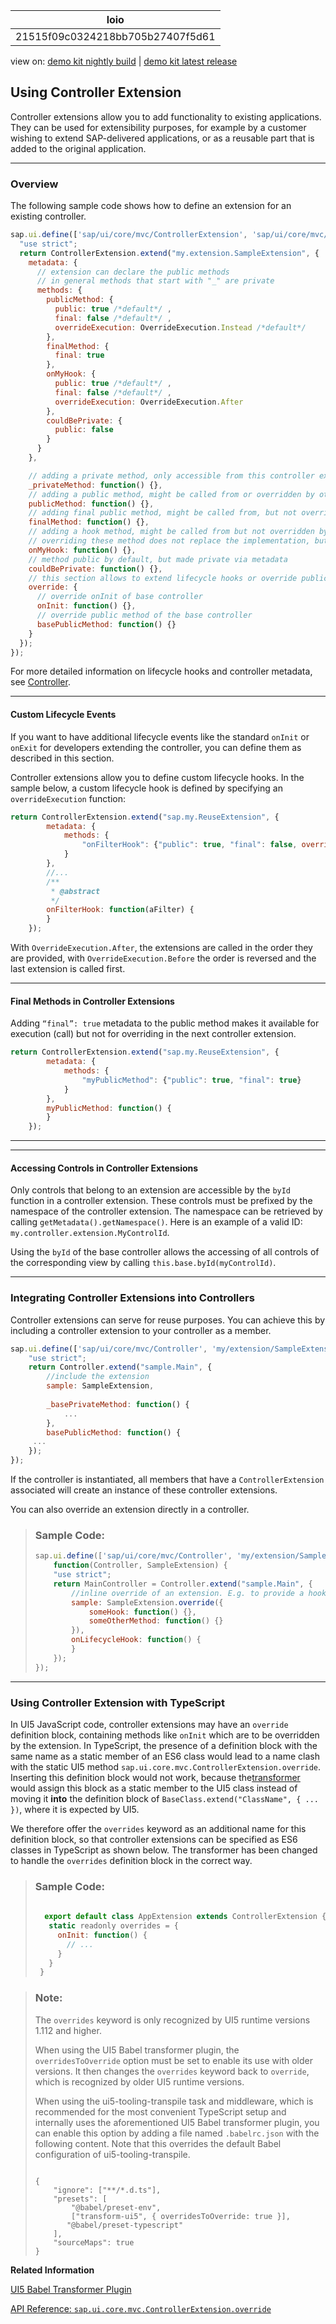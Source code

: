 <!-- loio21515f09c0324218bb705b27407f5d61 -->

| loio |
| -----|
| 21515f09c0324218bb705b27407f5d61 |

<div id="loio">

view on: [demo kit nightly build](https://sdk.openui5.org/nightly/#/topic/21515f09c0324218bb705b27407f5d61) | [demo kit latest release](https://sdk.openui5.org/topic/21515f09c0324218bb705b27407f5d61)</div>

## Using Controller Extension

Controller extensions allow you to add functionality to existing applications. They can be used for extensibility purposes, for example by a customer wishing to extend SAP-delivered applications, or as a reusable part that is added to the original application.

***

<a name="loio21515f09c0324218bb705b27407f5d61__section_p4y_nvy_32b"/>

### Overview

The following sample code shows how to define an extension for an existing controller.

```js
sap.ui.define(['sap/ui/core/mvc/ControllerExtension', 'sap/ui/core/mvc/OverrideExecution'], function(ControllerExtension, OverrideExecution) {
  "use strict";
  return ControllerExtension.extend("my.extension.SampleExtension", {
    metadata: {
      // extension can declare the public methods
      // in general methods that start with "_" are private
      methods: {
        publicMethod: {
          public: true /*default*/ ,
          final: false /*default*/ ,
          overrideExecution: OverrideExecution.Instead /*default*/
        },
        finalMethod: {
          final: true
        },
        onMyHook: {
          public: true /*default*/ ,
          final: false /*default*/ ,
          overrideExecution: OverrideExecution.After
        },
        couldBePrivate: {
          public: false
        }
      }
    },

    // adding a private method, only accessible from this controller extension
    _privateMethod: function() {},
    // adding a public method, might be called from or overridden by other controller extensions as well
    publicMethod: function() {},
    // adding final public method, might be called from, but not overridden by other controller extensions as well
    finalMethod: function() {},
    // adding a hook method, might be called from but not overridden by other controller extensions
    // overriding these method does not replace the implementation, but executes after the original method
    onMyHook: function() {},
    // method public by default, but made private via metadata
    couldBePrivate: function() {},
    // this section allows to extend lifecycle hooks or override public methods of the base controller
    override: {
      // override onInit of base controller
      onInit: function() {},
      // override public method of the base controller
      basePublicMethod: function() {}
    }
  });
});

```

For more detailed information on lifecycle hooks and controller metadata, see [Controller](Controller_121b8e6.md).

***

#### Custom Lifecycle Events

If you want to have additional lifecycle events like the standard `onInit` or `onExit` for developers extending the controller, you can define them as described in this section.

Controller extensions allow you to define custom lifecycle hooks. In the sample below, a custom lifecycle hook is defined by specifying an `overrideExecution` function:

```js
return ControllerExtension.extend("sap.my.ReuseExtension", {
        metadata: {
            methods: {
                "onFilterHook": {"public": true, "final": false, overrideExecution: OverrideExecution.After}
            }
        },
        //...
        /**
         * @abstract
         */
        onFilterHook: function(aFilter) {
        }
    });

```

With `OverrideExecution.After`, the extensions are called in the order they are provided, with `OverrideExecution.Before` the order is reversed and the last extension is called first.

***

#### Final Methods in Controller Extensions

Adding `“final”: true` metadata to the public method makes it available for execution \(call\) but not for overriding in the next controller extension.

```js
return ControllerExtension.extend("sap.my.ReuseExtension", {
        metadata: {
            methods: {
                "myPublicMethod": {"public": true, "final": true}
            }
        },
        myPublicMethod: function() {
        }
    });

```

***

***

#### Accessing Controls in Controller Extensions

Only controls that belong to an extension are accessible by the `byId` function in a controller extension. These controls must be prefixed by the namespace of the controller extension. The namespace can be retrieved by calling `getMetadata().getNamespace()`. Here is an example of a valid ID: `my.controller.extension.MyControlId`.

Using the `byId` of the base controller allows the accessing of all controls of the corresponding view by calling `this.base.byId(myControlId)`.

***

<a name="loio21515f09c0324218bb705b27407f5d61__section_hrv_gcz_32b"/>

### Integrating Controller Extensions into Controllers

Controller extensions can serve for reuse purposes. You can achieve this by including a controller extension to your controller as a member.

```js
sap.ui.define(['sap/ui/core/mvc/Controller', 'my/extension/SampleExtension'], function(Controller, SampleExtension) {
    "use strict";
    return Controller.extend("sample.Main", {
        //include the extension
        sample: SampleExtension,
         
        _basePrivateMethod: function() {
            ...
        },
        basePublicMethod: function() {
     ...
    });
});

```

If the controller is instantiated, all members that have a `ControllerExtension` associated will create an instance of these controller extensions.

You can also override an extension directly in a controller.

> ### Sample Code:  
> ```js
> sap.ui.define(['sap/ui/core/mvc/Controller', 'my/extension/SampleExtension'],
>     function(Controller, SampleExtension) {
>     "use strict";
>     return MainController = Controller.extend("sample.Main", {
>         //inline override of an extension. E.g. to provide a hook implementation
>         sample: SampleExtension.override({
>             someHook: function() {},
>             someOtherMethod: function() {}
>         }),
>         onLifecycleHook: function() {
>         }
>     });
> });
> 
> ```

***

<a name="loio21515f09c0324218bb705b27407f5d61__section_txh_srk_gyb"/>

### Using Controller Extension with TypeScript

In UI5 JavaScript code, controller extensions may have an `override` definition block, containing methods like `onInit` which are to be overridden by the extension. In TypeScript, the presence of a definition block with the same name as a static member of an ES6 class would lead to a name clash with the static UI5 method `sap.ui.core.mvc.ControllerExtension.override`. Inserting this definition block would not work, because the[transformer](https://github.com/ui5-community/babel-plugin-transform-modules-ui5/) would assign this block as a static member to the UI5 class instead of moving it **into** the definition block of `BaseClass.extend("ClassName", { ... })`, where it is expected by UI5.

We therefore offer the `overrides` keyword as an additional name for this definition block, so that controller extensions can be specified as ES6 classes in TypeScript as shown below. The transformer has been changed to handle the `overrides` definition block in the correct way.

> ### Sample Code:  
> ```js
>    
>   export default class AppExtension extends ControllerExtension {
>    static readonly overrides = {
>      onInit: function() {
>        // ...
>      }
>    }
>  }
> ```

> ### Note:  
> The `overrides` keyword is only recognized by UI5 runtime versions 1.112 and higher.
> 
> When using the UI5 Babel transformer plugin, the `overridesToOverride` option must be set to enable its use with older versions. It then changes the `overrides` keyword back to `override`, which is recognized by older UI5 runtime versions.
> 
> When using the ui5-tooling-transpile task and middleware, which is recommended for the most convenient TypeScript setup and internally uses the aforementioned UI5 Babel transformer plugin, you can enable this option by adding a file named `.babelrc.json` with the following content. Note that this overrides the default Babel configuration of ui5-tooling-transpile.
> 
> ```
>   
> {
>     "ignore": ["**/*.d.ts"],
>     "presets": [
>         "@babel/preset-env", 
>         ["transform-ui5", { overridesToOverride: true }], 
>        "@babel/preset-typescript"
>     ],
>     "sourceMaps": true
> }
> ```

**Related Information**  


[UI5 Babel Transformer Plugin](https://github.com/ui5-community/babel-plugin-transform-modules-ui5/)

[API Reference: `sap.ui.core.mvc.ControllerExtension.override`](https://sdk.openui5.org/api/sap.ui.core.mvc.ControllerExtension/methods/sap.ui.core.mvc.ControllerExtension.override)

